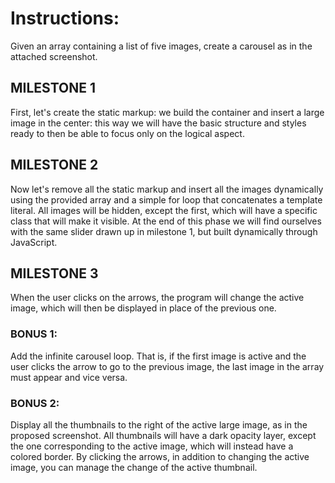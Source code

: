 # Instructions:
Given an array containing a list of five images, create a carousel as in the attached screenshot.

## MILESTONE 1
First, let's create the static markup: we build the container and insert a large image in the center: this way we will have the basic structure and styles ready to then be able to focus only on the logical aspect.

## MILESTONE 2
Now let's remove all the static markup and insert all the images dynamically using the provided array and a simple for loop that concatenates a template literal. All images will be hidden, except the first, which will have a specific class that will make it visible. At the end of this phase we will find ourselves with the same slider drawn up in milestone 1, but built dynamically through JavaScript.

## MILESTONE 3
When the user clicks on the arrows, the program will change the active image, which will then be displayed in place of the previous one.


### BONUS 1:
Add the infinite carousel loop. That is, if the first image is active and the user clicks the arrow to go to the previous image, the last image in the array must appear and vice versa.

### BONUS 2:
Display all the thumbnails to the right of the active large image, as in the proposed screenshot. All thumbnails will have a dark opacity layer, except the one corresponding to the active image, which will instead have a colored border. By clicking the arrows, in addition to changing the active image, you can manage the change of the active thumbnail.
